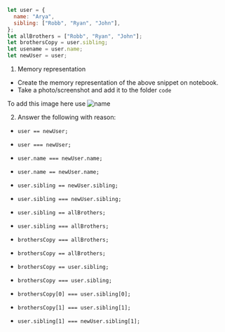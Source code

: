 ```js
let user = {
  name: "Arya",
  sibling: ["Robb", "Ryan", "John"],
};
let allBrothers = ["Robb", "Ryan", "John"];
let brothersCopy = user.sibling;
let usename = user.name;
let newUser = user;
```

1. Memory representation

- Create the memory representation of the above snippet on notebook.
- Take a photo/screenshot and add it to the folder `code`

To add this image here use ![name](./hello.jpg)

2. Answer the following with reason:

- `user == newUser;`
  <!-- //output True -->
  <!-- we assign the the value of user in newUser
  so the value of user and newUser Is same.

   -->
   <!-- output and reason -->

- `user === newUser;`
<!-- true
the value of user is been stored in newUser.
 -->
- `user.name === newUser.name;`
<!-- true
the value of user.name is been stored in newUser.name .
 -->
- `user.name == newUser.name;`
<!-- true
the value of user.name is been stored in newUser.name .
 -->
- `user.sibling == newUser.sibling;`
<!-- true
the value of user.sibling is been stored in newUser.sibling .
 -->
- `user.sibling === newUser.sibling;`
<!-- true
the value of user.sibling is been stored in newUser.sibling .
 -->
- `user.sibling == allBrothers;`
<!-- false
because they different memory location
 -->
- `user.sibling === allBrothers;`
<!-- false
because they different memory location
 -->
- `brothersCopy === allBrothers;`
<!-- false
because they different memory location
 -->
- `brothersCopy == allBrothers;`
<!-- false
because they different memory location
 -->

- `brothersCopy == user.sibling;`
<!-- true
the value of user.sibling has been same brothersCopy .
 -->
- `brothersCopy === user.sibling;`
<!-- true
the value of user.sibling has been same brothersCopy .
 -->
- `brothersCopy[0] === user.sibling[0];`
<!-- true
the value of user.sibling has been same brothersCopy .
 -->
- `brothersCopy[1] === user.sibling[1];`
<!-- true
the value of user.sibling has been same brothersCopy .
 -->
- `user.sibling[1] === newUser.sibling[1];`
<!-- true
the value of user.sibling has been same brothersCopy .
 -->
